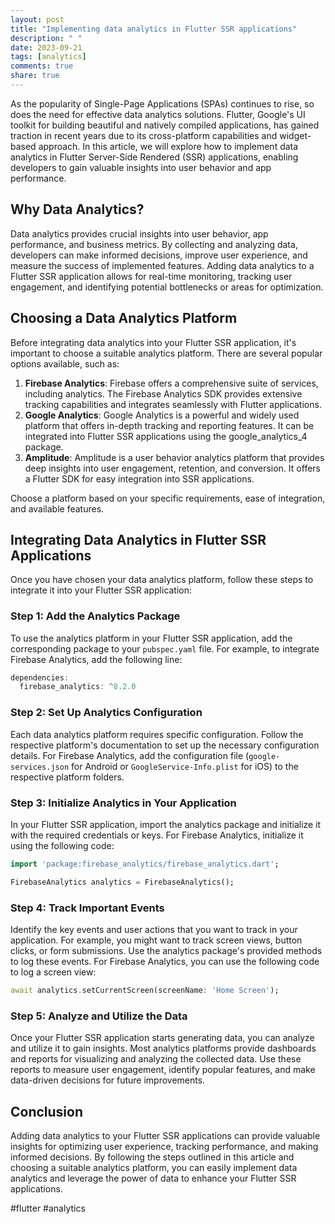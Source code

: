 ```yaml
---
layout: post
title: "Implementing data analytics in Flutter SSR applications"
description: " "
date: 2023-09-21
tags: [analytics]
comments: true
share: true
---
```


As the popularity of Single-Page Applications (SPAs) continues to rise, so does the need for effective data analytics solutions. Flutter, Google's UI toolkit for building beautiful and natively compiled applications, has gained traction in recent years due to its cross-platform capabilities and widget-based approach. In this article, we will explore how to implement data analytics in Flutter Server-Side Rendered (SSR) applications, enabling developers to gain valuable insights into user behavior and app performance.

## Why Data Analytics?

Data analytics provides crucial insights into user behavior, app performance, and business metrics. By collecting and analyzing data, developers can make informed decisions, improve user experience, and measure the success of implemented features. Adding data analytics to a Flutter SSR application allows for real-time monitoring, tracking user engagement, and identifying potential bottlenecks or areas for optimization.

## Choosing a Data Analytics Platform

Before integrating data analytics into your Flutter SSR application, it's important to choose a suitable analytics platform. There are several popular options available, such as:

1. **Firebase Analytics**: Firebase offers a comprehensive suite of services, including analytics. The Firebase Analytics SDK provides extensive tracking capabilities and integrates seamlessly with Flutter applications.
2. **Google Analytics**: Google Analytics is a powerful and widely used platform that offers in-depth tracking and reporting features. It can be integrated into Flutter SSR applications using the google\_analytics\_4 package.
3. **Amplitude**: Amplitude is a user behavior analytics platform that provides deep insights into user engagement, retention, and conversion. It offers a Flutter SDK for easy integration into SSR applications.

Choose a platform based on your specific requirements, ease of integration, and available features.

## Integrating Data Analytics in Flutter SSR Applications

Once you have chosen your data analytics platform, follow these steps to integrate it into your Flutter SSR application:

### Step 1: Add the Analytics Package

To use the analytics platform in your Flutter SSR application, add the corresponding package to your `pubspec.yaml` file. For example, to integrate Firebase Analytics, add the following line:

```dart
dependencies:
  firebase_analytics: ^8.2.0
```

### Step 2: Set Up Analytics Configuration

Each data analytics platform requires specific configuration. Follow the respective platform's documentation to set up the necessary configuration details. For Firebase Analytics, add the configuration file (`google-services.json` for Android or `GoogleService-Info.plist` for iOS) to the respective platform folders.

### Step 3: Initialize Analytics in Your Application

In your Flutter SSR application, import the analytics package and initialize it with the required credentials or keys. For Firebase Analytics, initialize it using the following code:

```dart
import 'package:firebase_analytics/firebase_analytics.dart';

FirebaseAnalytics analytics = FirebaseAnalytics();
```

### Step 4: Track Important Events

Identify the key events and user actions that you want to track in your application. For example, you might want to track screen views, button clicks, or form submissions. Use the analytics package's provided methods to log these events. For Firebase Analytics, you can use the following code to log a screen view:

```dart
await analytics.setCurrentScreen(screenName: 'Home Screen');
```

### Step 5: Analyze and Utilize the Data

Once your Flutter SSR application starts generating data, you can analyze and utilize it to gain insights. Most analytics platforms provide dashboards and reports for visualizing and analyzing the collected data. Use these reports to measure user engagement, identify popular features, and make data-driven decisions for future improvements.

## Conclusion

Adding data analytics to your Flutter SSR applications can provide valuable insights for optimizing user experience, tracking performance, and making informed decisions. By following the steps outlined in this article and choosing a suitable analytics platform, you can easily implement data analytics and leverage the power of data to enhance your Flutter SSR applications.

#flutter #analytics
